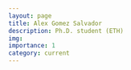 ```yaml
---
layout: page
title: Alex Gomez Salvador
description: Ph.D. student (ETH)
img:
importance: 1
category: current
---
```


